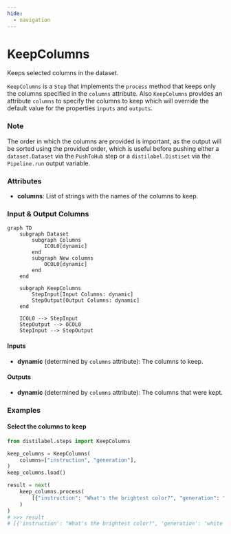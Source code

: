 ```yaml
---
hide:
  - navigation
---
```

# KeepColumns

Keeps selected columns in the dataset.



`KeepColumns` is a `Step` that implements the `process` method that keeps only the columns
    specified in the `columns` attribute. Also `KeepColumns` provides an attribute `columns` to
    specify the columns to keep which will override the default value for the properties `inputs`
    and `outputs`.



### Note
The order in which the columns are provided is important, as the output will be sorted
using the provided order, which is useful before pushing either a `dataset.Dataset` via
the `PushToHub` step or a `distilabel.Distiset` via the `Pipeline.run` output variable.



### Attributes

- **columns**: List of strings with the names of the columns to keep.





### Input & Output Columns

``` mermaid
graph TD
	subgraph Dataset
		subgraph Columns
			ICOL0[dynamic]
		end
		subgraph New columns
			OCOL0[dynamic]
		end
	end

	subgraph KeepColumns
		StepInput[Input Columns: dynamic]
		StepOutput[Output Columns: dynamic]
	end

	ICOL0 --> StepInput
	StepOutput --> OCOL0
	StepInput --> StepOutput

```


#### Inputs


- **dynamic** (determined by `columns` attribute): The columns to keep.




#### Outputs


- **dynamic** (determined by `columns` attribute): The columns that were kept.





### Examples


#### Select the columns to keep
```python
from distilabel.steps import KeepColumns

keep_columns = KeepColumns(
    columns=["instruction", "generation"],
)
keep_columns.load()

result = next(
    keep_columns.process(
        [{"instruction": "What's the brightest color?", "generation": "white", "model_name": "my_model"}],
    )
)
# >>> result
# [{'instruction': "What's the brightest color?", 'generation': 'white'}]
```




